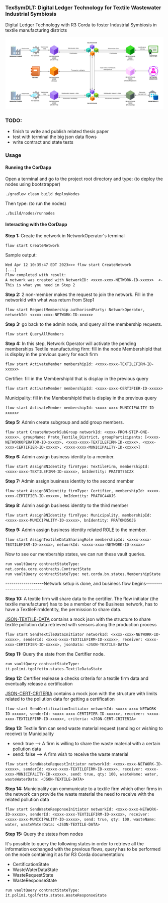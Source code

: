 ### TexSymDLT: Digital Ledger Technology for Textile Wastewater Industrial Symbiosis
Digital Ledger Technology with R3 Corda to foster Industrial Symbiosis in textile manufacturing districts

![Screenshot](TexSymDLT.png)

### TODO:
- finish to write and publish related thesis paper
- test with terminal the big json data flows
- write contract and state tests

### Usage

#### Running the CorDapp

Open a terminal and go to the project root directory and type: (to deploy the nodes using bootstrapper)
```
./gradlew clean build deployNodes
```
Then type: (to run the nodes)
```
./build/nodes/runnodes
```
#### Interacting with the CorDapp

**Step 1:** Create the network in NetworkOperator's terminal
```
flow start CreateNetwork
```
Sample output:
```
Wed Apr 12 10:35:47 EDT 2023>>> flow start CreateNetwork
[...]
Flow completed with result: 
A network was created with NetworkID: <xxxx-xxxx-NETWORK-ID-xxxxx>  <- This is what you need in Step 2
```
**Step 2:** 2 non-member makes the request to join the network. Fill in the networkId with what was return from Step1
```
flow start RequestMembership authorisedParty: NetworkOperator, networkId: <xxxx-xxxx-NETWORK-ID-xxxxx>
```
**Step 3:** go back to the admin node, and query all the membership requests.
```
flow start QueryAllMembers
```
**Step 4:** In this step, Network Operator will activate the pending memberships
Textile manufacturing firm: fill in the node MembershipId that is display in the previous query for each firm
```
flow start ActivateMember membershipId: <xxxx-xxxx-TEXTILEFIRM-ID-xxxxx>
```
Certifier: fill in the MembershipId that is display in the previous query
```
flow start ActivateMember membershipId: <xxxx-xxxx-CERTIFIER-ID-xxxxx>
```
Municipality: fill in the MembershipId that is display in the previous query
```
flow start ActivateMember membershipId: <xxxx-xxxx-MUNICIPALITY-ID-xxxxx>
```

**Step 5:** Admin create subgroup and add group members.
```
flow start CreateNetworkSubGroup networkId: <xxxx-FROM-STEP-ONE-xxxxx>, groupName: Prato_Textile_District, groupParticipants: [<xxxx-NETWORKOPERATOR-ID-xxxxx>, <xxxx-xxxx-TEXTILEFIRM-ID-xxxxx>, <xxxx-xxxx-CERTIFIER-ID-xxxxx>, <xxxx-xxxx-MUNICIPALITY-ID-xxxxx>]
```
**Step 6:** Admin assign business identity to a member.
```
flow start AssignBNIdentity firmType: TextileFirm, membershipId: <xxxx-xxxx-TEXTILEFIRM-ID-xxxxx>, bnIdentity: PRATOT76CZX
```
**Step 7:** Admin assign business identity to the second member
```
flow start AssignBNIdentity firmType: Certifier, membershipId: <xxxx-xxxx-CERTIFIER-ID-xxxxx>, bnIdentity: PRATOC44OJS
```
**Step 8:** Admin assign business identity to the third member
```
flow start AssignBNIdentity firmType: Municipality, membershipId: <xxxx-xxxx-MUNICIPALITY-ID-xxxxx>, bnIdentity: PRATOM35OJS
```
**Step 9:** Admin assign business identity related ROLE to the member.
```
flow start AssignTextileDataSharingRole membershipId: <xxxx-xxxx-TEXTILEFIRM-ID-xxxxx>, networkId: <xxxx-xxxx-NETWORK-ID-xxxxx>
```
Now to see our membership states, we can run these vault queries.
```
run vaultQuery contractStateType: net.corda.core.contracts.ContractState
run vaultQuery contractStateType: net.corda.bn.states.MembershipState
```
-------------------Network setup is done, and business flow begins--------------------------

**Step 10:** A textile firm will share data to the certifier. The flow initiator (the textile manufacturer) has to be a member of the Business network, has to have a TextileFirmIdentity, the permission to share data.

[JSON-TEXTILE-DATA](https://github.com/tgolfetto/textile-sym-dlt/blob/main/workflows/src/test/java/it/polimi/tgolfetto/TEXTILE_DATA_MOCK.json) contains a mock json with the structure to share textile pollution data retrieved with sensors along the production process
```
flow start SendTextileDataInitiator networkId: <xxxx-xxxx-NETWORK-ID-xxxxx>, senderId: <xxxx-xxxx-TEXTILEFIRM-ID-xxxxx>, receiver: <xxxx-xxxx-CERTIFIER-ID-xxxxx>, jsonData: <JSON-TEXTILE-DATA>
```
**Step 11:** Query the state from the Certifier node.
```
run vaultQuery contractStateType: it.polimi.tgolfetto.states.TextileDataState
```
**Step 12:** Certifier realease a checks criteria for a textile firm data and eventually release a certification

[JSON-CERT-CRITERIA](https://github.com/tgolfetto/textile-sym-dlt/blob/main/workflows/src/test/java/it/polimi/tgolfetto/CERTIFICATION_CRITERIA_MOCK.json) contains a mock json with the structure with limits related to the pollution data for getting a certification
```
flow start SendCertificationInitiator networkId: <xxxx-xxxx-NETWORK-ID-xxxxx>, senderId: <xxxx-xxxx-CERTIFIER-ID-xxxxx>, receiver: <xxxx-xxxx-TEXTILEFIRM-ID-xxxxx>, criteria: <JSON-CERT-CRITERIA>
```

**Step 13:** Textile firm can send waste material request (sending or wishing to receive) to Municipality

- send: true --> A firm is willing to share the waste material with a certain pollution data
- send: false --> A firm wish to receive the waste material 

```
flow start SendWasteRequestInitiator networkId: <xxxx-xxxx-NETWORK-ID-xxxxx>, senderId: <xxxx-xxxx-TEXTILEFIRM-ID-xxxxx>, receiver: <xxxx-xxxx-MUNICIPALITY-ID-xxxxx>, send: true, qty: 100, wasteName: water, wasteWaterData: <JSON-TEXTILE-DATA>
```

**Step 14:** Municipality can communicate to a textile firm which other firms in the network can provide the waste material the need to receive with the related pollution data

```
flow start SendWasteResponseInitiator networkId: <xxxx-xxxx-NETWORK-ID-xxxxx>, senderId: <xxxx-xxxx-TEXTILEFIRM-ID-xxxxx>, receiver: <xxxx-xxxx-MUNICIPALITY-ID-xxxxx>, send: true, qty: 100, wasteName: water, wasteWaterData: <JSON-TEXTILE-DATA>
```
**Step 15:** Query the states from nodes

It's possible to query the following states in order to retrieve all the information exchanged with the previous flows, query has to be performed on the node containing it as for R3 Corda documentation:
- CertificationState
- WasteWaterDataState
- WasteRequestState
- WasteResponseState
```
run vaultQuery contractStateType: it.polimi.tgolfetto.states.WasteResponseState
```
